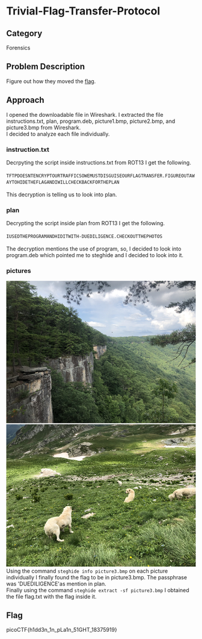# Trivial-Flag-Transfer-Protocol
## Category
Forensics
## Problem Description
Figure out how they moved the [flag](https://mercury.picoctf.net/static/ed308d382ae6bcc37a5ebc701a1cc4f4/tftp.pcapng).
## Approach
I opened the downloadable file in Wireshark. I extracted the file instructions.txt, plan, program.deb, picture1.bmp, picture2.bmp, and picture3.bmp from Wireshark.<br>
I decided to analyze each file individually.
### instruction.txt
Decrpyting the script inside instructions.txt from ROT13 I get the following.
<br><br>```TFTPDOESNTENCRYPTOURTRAFFICSOWEMUSTDISGUISEOURFLAGTRANSFER.FIGUREOUTAWAYTOHIDETHEFLAGANDIWILLCHECKBACKFORTHEPLAN```<br><br>
This decryption is telling us to look into plan.
### plan
Decrypting the script inside plan from ROT13 I get the following.
<br><br>```IUSEDTHEPROGRAMANDHIDITWITH-DUEDILIGENCE.CHECKOUTTHEPHOTOS```<br><br>
The decryption mentions the use of program, so, I decided to look into program.deb which pointed me to steghide and I decided to look into it.
### pictures
![picture1.bmp](https://github.com/caligo-phantom/Trivial-Flag-Transfer-Protocol/blob/main/picture1.bmp)<br>
![picture3.bmp](https://github.com/caligo-phantom/Trivial-Flag-Transfer-Protocol/blob/main/picture3.bmp)<br>
Using the command `steghide info picture3.bmp` on each picture individually I finally found the flag to be in picture3.bmp. The passphrase was 'DUEDILIGENCE'as mention in plan.<br>
Finally using the command `steghide extract -sf picture3.bmp` I obtained the file flag.txt with the flag inside it.
## Flag
picoCTF{h1dd3n_1n_pLa1n_51GHT_18375919}
